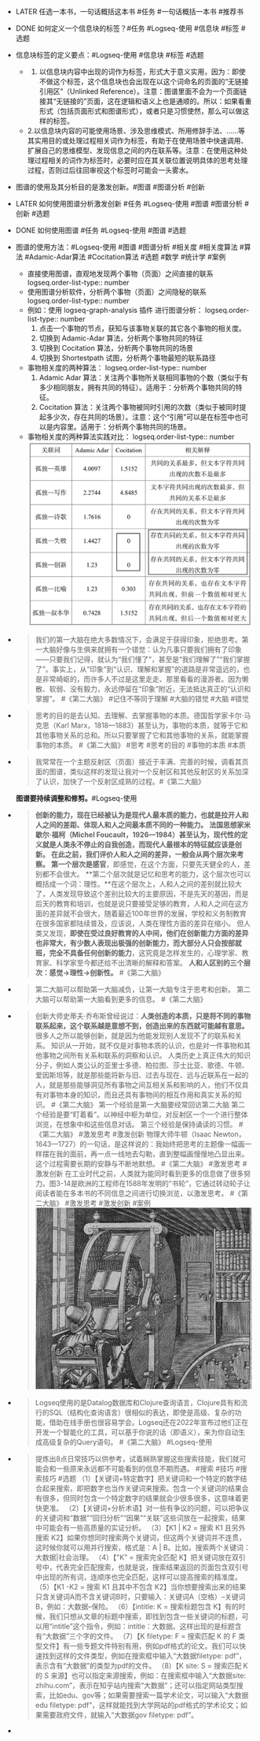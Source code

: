 - LATER 任选一本书，一句话概括这本书 #任务 #一句话概括一本书 #推荐书
- DONE 如何定义一个信息块的标签？#任务 #Logseq-使用 #信息块 #标签 #选题
- 信息块标签的定义要点：#Logseq-使用 #信息块 #标签 #选题
	- 1. 以信息块内容中出现的词作为标签，形式大于意义实用，因为：即使不做这个标签，这个信息块也会出现在以这个词命名的页面的“无链接引用区”（Unlinked Reference）。注意：图谱里面不会为一个页面链接其“无链接的”页面，这在逻辑和语义上也是通顺的。所以：如果看重形式（包括页面形式和图谱形式），或者只是习惯使然，那么可以做这样的标签。
	- 2.以信息块内容的可能使用场景、涉及思维模式、所用修辞手法、……等其实用目的或处理过程相关词作为标签，有助于在使用场景中快速调用、扩展自己的思维模型、发现信息之间的内在联系等。注意：在使用这种处理过程相关的词作为标签时，必要时应在其关联位置说明具体的思考处理过程，否则过后往回审视这个标签时可能会一头雾水。
- 图谱的使用及其分析目的是激发创新。#图谱 #图谱分析 #创新
- LATER 如何使用图谱分析激发创新 #任务 #Logseq-使用 #图谱 #图谱分析 #创新 #选题
- DONE 如何使用图谱 #任务 #Logseq-使用 #图谱 #选题
- 图谱的使用方法：#Logseq-使用 #图谱 #图谱分析 #相关度 #相关度算法 #算法 #Adamic-Adar算法 #Cocitation算法 #选题 #数学 #统计学 #案例
	- 直接使用图谱，直观地发现两个事物（页面）之间直接的联系
	  logseq.order-list-type:: number
	- 使用图谱分析软件，分析两个事物（页面）之间隐秘的联系
	  logseq.order-list-type:: number
	- 例如：使用 logseq-graph-analysis 插件 进行图谱分析：
	  logseq.order-list-type:: number
	  1) 点击一个事物的节点，获知与该事物关联的其它各个事物的相关度。
	  2) 切换到 Adamic-Adar 算法，分析两个事物共同的特征
	  3) 切换到 Cocitation 算法，分析两个事物共同的场景
	  4) 切换到 Shortestpath 试图，分析两个事物最短的联系路径
	- 事物相关度的两种算法：
	  logseq.order-list-type:: number
	  1) Adamic Adar 算法：关注两个事物所关联相同事物的个数（类似于有多少相同朋友，拥有共同的特征）。适用于：分析两个事物共同的特征。
	  2) Cocitation 算法：关注两个事物被同时引用的次数（类似于被同时提起多少次，存在共同的场景）。注意：这个“引用”可以是在标签中也可以是内容里。适用于：分析两个事物共同的场景。
	- 事物相关度的两种算法实践对比：
	  logseq.order-list-type:: number
	  ![得到App_2023-08-20_13-36-44.png](../assets/得到App_2023-08-20_13-36-44_1692509855055_0.png)
- >我们的第一大脑在绝大多数情况下，会满足于获得印象，拒绝思考。第一大脑好像与生俱来就拥有一个错觉：认为凡事只要我们拥有了印象——只要我们记得，就认为“我们懂了”，甚至是“我们理解了”“我们掌握了”。事实上，从“印象”到“认识、理解和掌握”的道路是非常遥远的，也是非常崎岖的，而许多人不过是这里走走、那里看看的漫游者。因为懒散、软弱、没有毅力，永远停留在“印象”附近，无法抵达真正的“认识和掌握”。
  #《第二大脑》 #记住不等同于理解 #大脑的错觉 #大脑 #错觉
- >思考的目的是去认知、去理解、去掌握事物的本质。德国哲学家卡尔·马克思（Karl Marx，1818—1883）甚至认为，事物的本质，就等于它和其他事物关系的总和。所以只要掌握了它和其他事物的关系，就能掌握事物的本质。
  #《第二大脑》 #思考 #思考的目的 #事物的本质 #本质
- >我常常在一个主题反射区（页面）接近于丰满、完善的时候，调看其页面的图谱，类似这样的发现让我对一个反射区和其他反射区的关系加深了认识，加快了一个反射区成熟的过程。#《第二大脑》
  
  **图谱要持续调整和修剪。**#Logseq-使用
- >**创新的能力，现在已经被认为是现代人最本质的能力，也就是拉开人和人之间的差距、体现人和人之间最本质不同的一种能力。**
  **法国思想家米歇尔·福柯（Michel Foucault，1926—1984）甚至认为，现代性的定义就是人类永不停止的自我创造，而现代人最根本的特征就应该是创新。**
  **在此之前，我们评价人和人之间的差异，一般会从两个层次来考察。**
  **第一个层次是感官**，即感觉，在这个方面，只要先天健全的人，差别都不会很大。
  **第二个层次就是记忆和思考的能力，这个层次也可以概括成一个词：理性。**在这个层次上，人和人之间的差别就比较大了，人类发现导致这个差别比较大的主要原因，不是先天的基因，而是后天的教育和培训，也就是说只要接受足够的教育，人和人之间在这方面的差异就不会很大，随着最近100年世界的发展，学校和义务制教育在很多国家都陆续普及，应该说，人类在理性方面的差异在缩小。
  但人类又发现，**即使在受过良好教育的人中间，他们在创新能力方面的差异也非常大，有少数人表现出极强的创新能力，而大部分人只会按部就班，完全不具备任何创新的能力**，这究竟是怎样发生的，心理学家、教育家、科学家至今都还给不出清晰的解释和答案。
  **人和人区别的三个层次：感觉→理性→创新性。**
  #《第二大脑》
- >第二大脑可以帮助第一大脑减负，让第一大脑专注于思考和创新。
  第二大脑可以帮助第一大脑看到更多的信息。
  #《第二大脑》
- >创新大师史蒂夫·乔布斯曾经说过：**人类创造的本质，只是将不同的事物联系起来，这个联系越是意想不到，创造出来的东西就可能越有意思。**
  很多人之所以能够创新，就是因为他能发现别人发现不了的联系和关系。
  知识从一开始，就不仅是对事物本质的认识，也是对一件事物和其他事物之间所有关系和联系的洞察和认识。
  人类历史上真正伟大的知识分子，例如人类公认的亚里士多德、柏拉图、莎士比亚、歌德、牛顿、爱因斯坦等，就是那些能将新与旧、过去与现在、远与近联系在一起的人，就是那些能够洞见所有事物之间互相关系和影响的人，他们不仅具有对事物本身的知识，而且还具有事物间的相互作用和真实关系的知识。
  #《第二大脑》
  >第一个经验是第一大脑要经常回访第二大脑
  第二个经验是要“盯着看”。以神经中枢为单位，对反射区一个一个进行整体浏览，在想象中和这些信息对话。
  第三个经验是保持诵读的习惯。
  #《第二大脑》 #激发思考 #激发创新
  >物理大师牛顿（Isaac Newton，1643—1727）的一句话，是这样说的：我始终把思考的主题像一幅画一样摆在我的面前，再一点一线地去勾勒，直到整幅画慢慢地凸显出来。这个过程需要长期的安静与不断地默想。
  #《第二大脑》 #激发思考 #激发创新
  >在工业时代之前，人类就为能同时看到更多的信息做了很多努力。图3-14是欧洲的工程师在1588年发明的“书轮”，它通过转动轮子让阅读者能在多本书的不同信息之间进行切换浏览，以激发思考。
  #《第二大脑》 #激发思考 #激发创新 #案例
  ![得到App_2023-08-20_16-54-45.png](../assets/得到App_2023-08-20_16-54-45_1692521699678_0.png)
- >Logseq使用的是Datalog数据库和Clojure查询语言，Clojure具有和流行的SQL（结构化查询语言）很相似的表达，即使是高级、复杂的功能，借助在线手册也很容易学会。Logseq还在2022年宣布过他们正在开发一个智能化的工具，可以基于你说的话（即语义），来为你自动生成高级复杂的Query语句。
  #《第二大脑》 #Logseq-使用
- >提炼出8点日常技巧以供参考，试着娴熟掌握这些搜索技能，我们就可能会和一些原来永远都不可能看到的信息不期而遇。
  #搜索 #技巧 #搜索技巧 #选题
  （1）【关键词+特定数字】把关键词和一个特定的数字结合起来搜索，即把数字也当作关键词来搜索。包含一个关键词的结果会有很多，但同时包含一个特定数字的结果就会少很多很多，这意味着更快更准。
  （2）【关键词+分析术语】对一些有争议的问题，可以把争议的关键词和“数据”“回归分析”“因果”“关联”这些词放在一起搜索，结果中可能会有一些高质量的实证分析。
  （3）【K1 | K2 = 搜索 K1 且另外搜索 K2】如果你想同时搜索两个关键词，但这两个关键词并不连贯，这时候你就可以用并行搜索，格式是：A | B。比如，搜索两个关键词：大数据|社会治理。
  （4）【"K" = 搜索完全匹配 K】把关键词放在双引号中，代表完全匹配搜索，也就是说，搜索结果返回的页面包含双引号中出现的所有词，连顺序也完全匹配，这样可以提高搜索的精准度。
  （5）【K1 -K2 = 搜索 K1 且其中不包含 K2】当你想要搜索出来的结果只含关键词A而不含关键词B时，只要输入：关键词A（空格）–关键词B，例如：大数据–保险。
  （6）【intitle: K = 搜索标题包含 K】有的时候，我们只想从文章的标题中搜索，即找到包含一些关键词的标题，可以用“intitle”这个指令，例如：intitle：大数据。这样出现的是标题含有“大数据”三个字的文件。
  （7）【K filetype: F = 搜索匹配 K 的 F 类型文件】有一些专题文件特别有用，例如pdf格式的论文。我们可以快速找到这样的文件类型，例如在搜索框中输入“大数据filetype: pdf”，表示含有“大数据”的类型为pdf的文件。
  （8）【K site: S = 搜索匹配 K 的 S 来源】也可以指定来源搜索，例如：在搜索框中输入“大数据site: zhihu.com”，表示在知乎站内搜索“大数据”；还可以指定网站类型搜索，比如edu、gov等；如果需要搜索一篇学术论文，可以输入“大数据edu filetype: pdf”，这样就能找到大学网站的pdf格式的学术论文；如果需要政府文件，就输入“大数据gov filetype: pdf”。
-